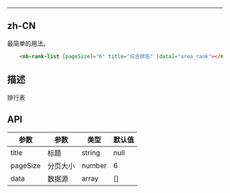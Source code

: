 ---


## zh-CN

最简单的用法。

```HTML
    <nb-rank-list [pageSize]="6" title="综合排名" [data]="area_rank"></nb-rank-list>
```

## 描述
 排行表

## API


|    参数     | 参数 | 类型 |  默认值 |
| ---------- | --- |---- | --- |
| title |  标题 | string | null |
| pageSize  |  分页大小 | number | 6 |
| data  |  数据源 | array |[]  |




